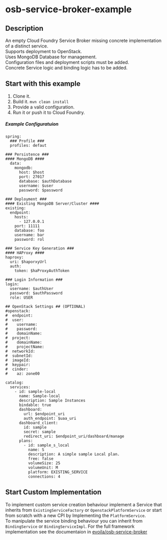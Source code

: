 # osb-service-broker-example
## Description

An empty Cloud Foundry Service Broker missing concrete implementation of a distinct service.   
Supports deployment to OpenStack.  
Uses MongoDB Database for management.   
Configuration files and deployment scripts must be added.  
Concrete Service logic and binding logic has to be added.  


## Start with this example
1. Clone it.
2. Build it. `mvn clean install`
3. Provide a valid configuration. 
4. Run it or push it to Cloud Foundry.

##### Example Configuratuion


    spring:
      ### Profile ###
      profiles: defaut
    
    ### Persistence ###
    #### MongoDB ####
      data:
        mongodb:
          host: $host
          port: 27017
          database: $authDatabase
          username: $user
          password: $password
    
    ### Deployment ###
    #### Existing MongoDB Server/Cluster ####
    existing:
      endpoint:
        hosts: 
          - 127.0.0.1
        port: 11111
        database: foo
        username: bar
        password: rol
    
    ### Service Key Generation ###
    #### HAProxy ####
    haproxy:
      uri: $haporxyUrl
      auth:
        token: $haProxyAuthToken
    
    ### Login Information ### 
    login:
      username: $authUser
      password: $authPassword
      role: USER
    
    ## OpenStack Settings ## (OPTIONAL)
    #openstack:
    #  endpoint: 
    #  user:
    #    username: 
    #    password: 
    #    domainName: 
    #  project:
    #    domainName: 
    #    projectName: 
    #  networkId:
    #  subnetId: 
    #  imageId: 
    #  keypair: 
    #  cinder:
    #    az: zone00
    
    catalog:
      services:
        - id: sample-local
          name: Sample-local
          description: Sample Instances
          bindable: true
          dashboard: 
            url: $endpoint_uri
            auth_endpoint: $uaa_uri
          dashboard_client:
            id: sample
            secret: sample
            redirect_uri: $endpoint_uri/dashboard/manage
          plans:
            - id: sample_s_local
              name: S
              description: A simple sample Local plan.
              free: false
              volumeSize: 25
              volumeUnit: M
              platform: EXISTING_SERVICE
              connections: 4



## Start Custom Implementation
To implement custom service creation behaviour implement a Service that inherits from `ExistingServiceFactory` or `OpenstackPlatformService` or 
start from scratch with a new CPI by Implementing the `PlatformService`.   
To manipulate the service binding behaviour you can inherit from `BindingService` or `BindingServiceImpl`.
For the full framework implementation see the documentaion in [evoila/osb-service-broker](https://github.com/evoila/osb-service-broker)


  
